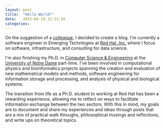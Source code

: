 ```yaml
---
layout: post
title:  "Hello World!"
date:   2015-03-19 12:13:19
categories: 
---
```

On the suggestion of a [colleague](http://web.willbenton.com/), I decided to create a blog.  I'm currently a software engineer in Emerging Technlogies at [Red Hat,  Inc.](http://www.redhat.com/) where I focus on software, infrastructure, and consulting for data science.

I'm also finishing my Ph.D. in [Computer Science & Engineering](http://cse.nd.edu/) at the [University of Notre Dame](http://www.nd.edu) part-time.  I've been involved in computational physics and bioinformatics projects spanning the creation and evaluation of new mathematical models and methods, software engineering for information storage and processing, and analysis of physical and biological systems.

The transition from life as a Ph.D. student to working at Red Hat has been a rewarding experience, allowing me to reflect on ways to facilitate information exchange between the two sectors. With this in mind, my goals are to document and share my experiences and ideas through posts that are a mix of practical walk throughs, philosophical musings and reflections, and write ups on theoretical topics.


